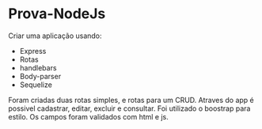 # Prova-NodeJs

Criar uma aplicação usando:

- Express
- Rotas
- handlebars
- Body-parser
- Sequelize

Foram criadas duas rotas simples, e rotas para um CRUD. 
Atraves do app é possivel cadastrar, editar, excluir e consultar.
Foi utilizado o boostrap para estilo.
Os campos foram validados com html e js.


